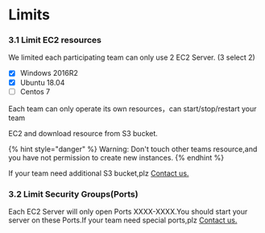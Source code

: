 # Limits

### 3.1 Limit EC2 resources

We limited each participating team can only use 2 EC2 Server. \(3 select 2\)

* [x] Windows 2016R2
* [x] Ubuntu 18.04
* [ ] Centos 7

Each team can only operate its own resources，can start/stop/restart your team

EC2 and download resource from S3 bucket.

{% hint style="danger" %}
 Warning: Don't touch other teams resource,and you have not permission to create new instances.
{% endhint %}

 If your team need additional S3 bucket,plz [Contact us.](../../tech-support/online-support.md)

### 3.2 Limit  Security Groups\(Ports\)

Each EC2 Server will only open Ports XXXX-XXXX.You should start your server on these Ports.If your team need special ports,plz [Contact us.](../../tech-support/online-support.md)

